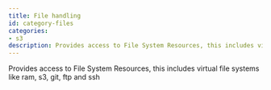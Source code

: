 ```yaml
---
title: File handling
id: category-files
categories:
- s3
description: Provides access to File System Resources, this includes virtual file systems like ram, s3, git, ftp and ssh
---
```


Provides access to File System Resources, this includes virtual file systems like ram, s3, git, ftp and ssh
